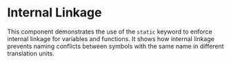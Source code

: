 # Internal Linkage

This component demonstrates the use of the `static` keyword to enforce internal linkage for variables and functions. It
shows how internal linkage prevents naming conflicts between symbols with the same name in different translation units.
